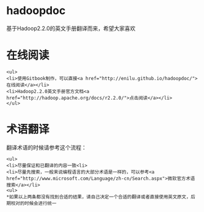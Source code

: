 hadoopdoc
=========

基于Hadoop2.2.0的英文手册翻译而来，希望大家喜欢

在线阅读
=========
	<ul>
	<li>使用Gitbook制作，可以直接<a href="http://enilu.github.io/hadoopdoc/">在线阅读</a></li>
	<li>Hadoop2.2.0英文手册官方文档<a href="http://hadoop.apache.org/docs/r2.2.0/">点击阅读</a></li>
	</ul>

术语翻译
=========
<p>翻译术语的时候请参考这个流程：</p>


	<ul>
	<li>尽量保证和已翻译的内容一致<li>
	<li>尽量先搜索，一般来说编程语言的大部分术语是一样的，可以参考<a href="http://www.microsoft.com/Language/zh-cn/Search.aspx">微软官方术语搜索</a></li>
 	<ul>
	*如果以上两条都没有找到合适的结果，请自己决定一个合适的翻译或者直接使用英文原文，后期校对的时候会进行统一
 